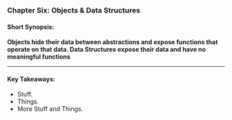 ### Chapter Six:  Objects & Data Structures
#### Short Synopsis: 

__Objects hide their data between abstractions and expose functions that operate on that data.  Data Structures expose their data and have no meaningful functions__

___

#### Key Takeaways:
* Stuff.
* Things.
* More Stuff and Things.